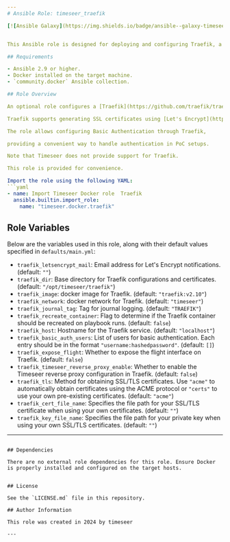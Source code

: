 ```yaml
---
# Ansible Role: timeseer_traefik

[![Ansible Galaxy](https://img.shields.io/badge/ansible--galaxy-timeseer_traefik-yellow.svg)](https://galaxy.ansible.com/user/timeseer_reverse_proxy)


This Ansible role is designed for deploying and configuring Traefik, a modern HTTP reverse proxy and load balancer, with a focus on integrating Let's Encrypt for SSL/TLS certificates. It includes tasks for checking prerequisites, preparing directories, basic authentication, templating configuration files, and running Traefik in a Docker container.

## Requirements

- Ansible 2.9 or higher.
- Docker installed on the target machine.
- `community.docker` Ansible collection.

## Role Overview

An optional role configures a [Traefik](https://github.com/traefik/traefik) reverse proxy.

Traefik supports generating SSL certificates using [Let's Encrypt](https://letsencrypt.org/).

The role allows configuring Basic Authentication through Traefik,

providing a convenient way to handle authentication in PoC setups.

Note that Timeseer does not provide support for Traefik.

This role is provided for convenience.

Import the role using the following YAML:
```yaml
- name: Import Timeseer Docker role  Traefik
  ansible.builtin.import_role:
    name: "timeseer.docker.traefik"
```
## Role Variables

Below are the variables used in this role, along with their default values specified in `defaults/main.yml`:

- `traefik_letsencrypt_mail`: Email address for Let's Encrypt notifications. (default: `""`)
- `traefik_dir`: Base directory for Traefik configurations and certificates. (default: `"/opt/timeseer/traefik"`)
- `traefik_image`: docker image for Traefik. (default: `"traefik:v2.10"`)
- `traefik_network`: docker network for Traefik. (default: `"timeseer"`)
- `traefik_journal_tag`: Tag for journal logging. (default: `"TRAEFIK"`)
- `traefik_recreate_container`: Flag to determine if the Traefik container should be recreated on playbook runs. (default: `false`)
- `traefik_host`: Hostname for the Traefik service. (default: `"localhost"`)
- `traefik_basic_auth_users`: List of users for basic authentication. Each entry should be in the format `"username:hashedpassword"`. (default: `[]`)
- `traefik_expose_flight`: Whether to expose the flight interface on Traefik. (default: `false`)
- `traefik_timeseer_reverse_proxy_enable`: Whether to enable the Timeseer reverse proxy configuration in Traefik. (default: `false`)
- `traefik_tls`: Method for obtaining SSL/TLS certificates. Use `"acme"` to automatically obtain certificates using the ACME protocol or `"certs"` to use your own pre-existing certificates. (default: `"acme"`)
- `traefik_cert_file_name`: Specifies the file path for your SSL/TLS certificate when using your own certificates. (default: `""`)
- `traefik_key_file_name`: Specifies the file path for your private key when using your own SSL/TLS certificates. (default: `""`)
--- 
```

## Dependencies

There are no external role dependencies for this role. Ensure Docker is properly installed and configured on the target hosts.


## License

See the `LICENSE.md` file in this repository.

## Author Information

This role was created in 2024 by timeseer

---
